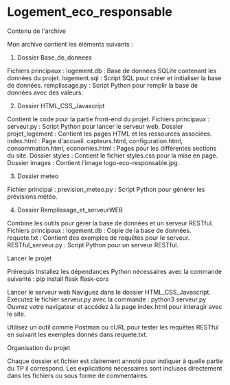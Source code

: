 # Logement_eco_responsable

Contenu de l'archive

Mon archive contient les éléments suivants :

1. Dossier Base_de_donnees

Fichiers principaux :
logement.db : Base de données SQLite contenant les données du projet.
logement.sql : Script SQL pour créer et initialiser la base de données.
remplissage.py : Script Python pour remplir la base de données avec des valeurs.

2. Dossier HTML_CSS_Javascript

Contient le code pour la partie front-end du projet.
Fichiers principaux :
serveur.py : Script Python pour lancer le serveur web.
Dossier projet_logement : Contient les pages HTML et les ressources associées.
index.html : Page d'accueil.
capteurs.html, configuration.html, consommation.html, economies.html : Pages pour les différentes sections du site.
Dossier styles : Contient le fichier styles.css pour la mise en page.
Dossier images : Contient l'image logo-eco-responsable.jpg.

3. Dossier meteo

Fichier principal :
prevision_meteo.py : Script Python pour générer les prévisions météo.

4. Dossier Remplissage_et_serveurWEB

Combine les outils pour gérer la base de données et un serveur RESTful.
Fichiers principaux :
logement.db : Copie de la base de données.
requete.txt : Contient des exemples de requêtes pour le serveur.
RESTful_serveur.py : Script Python pour un serveur RESTful.

Lancer le projet

Prérequis
Installez les dépendances Python nécessaires avec la commande suivante :
pip install flask flask-cors

Lancer le serveur web
Naviguez dans le dossier HTML_CSS_Javascript.
Exécutez le fichier serveur.py avec la commande :
python3 serveur.py
Ouvrez votre navigateur et accédez à la page index.html pour interagir avec le site.

Utilisez un outil comme Postman ou cURL pour tester les requêtes RESTful en suivant les exemples donnés dans requete.txt.

Organisation du projet

Chaque dossier et fichier est clairement annoté pour indiquer à quelle partie du TP il correspond. Les explications nécessaires sont incluses directement dans les fichiers ou sous forme de commentaires.


